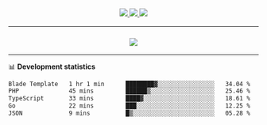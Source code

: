 <h3 align="center">
  <a href="https://github.com/hwalker928">
      <img src="https://img.shields.io/github/followers/hwalker928?label=Followers&style=for-the-badge&color=lightblue">
  </a>
  <a href="https://harryw.link/discord" alt="Discord">
      <img src="https://img.shields.io/discord/738451951758606336?label=discord&style=for-the-badge&color=lightblue"/>
  </a>
  <a href="https://harryw.link/sparked" alt="Sparked Host">
      <img src="https://img.shields.io/static/v1?label=Sponsor&message=Sparked%20Host&color=yellow&style=for-the-badge"/>
  </a>
</h3>

<hr>


<h3 align="center">
  <a href="https://github.com/hwalker928">
      <img src="https://github-profile-trophy.vercel.app/?username=hwalker928&no-bg=true&no-frame=true">
  </a>
</h3>


<hr>

📊 **Development statistics**

<!--START_SECTION:waka-->

```txt
Blade Template   1 hr 1 min      ████████▓░░░░░░░░░░░░░░░░   34.04 %
PHP              45 mins         ██████▒░░░░░░░░░░░░░░░░░░   25.46 %
TypeScript       33 mins         ████▓░░░░░░░░░░░░░░░░░░░░   18.61 %
Go               22 mins         ███░░░░░░░░░░░░░░░░░░░░░░   12.25 %
JSON             9 mins          █▒░░░░░░░░░░░░░░░░░░░░░░░   05.28 %
```

<!--END_SECTION:waka-->
